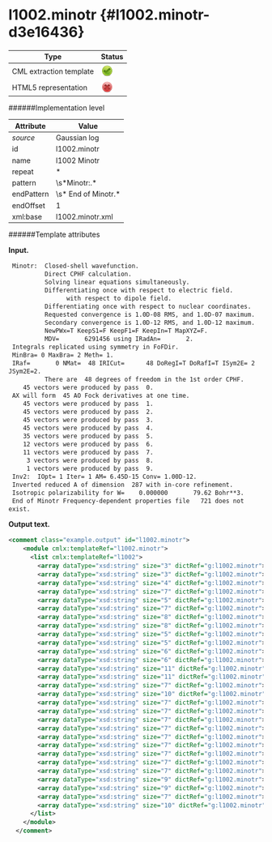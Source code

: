 # l1002.minotr {#l1002.minotr-d3e16436}


| Type                                                                                                                                                                                                  | Status                                                                                                                                                                                                |
|----|----|
| CML extraction template                                                                                                                                                                               | ![](/imgs/Total.png)                                                                                                                                                                                  |
| HTML5 representation                                                                                                                                                                                  | ![](/imgs/None.png)                                                                                                                                                                                   |

######Implementation level

| Attribute                                                                                                                                                                                             | Value                                                                                                                                                                                                 |
|----|----|
| *source*                                                                                                                                                                                              | Gaussian log                                                                                                                                                                                          |
| id                                                                                                                                                                                                    | l1002.minotr                                                                                                                                                                                          |
| name                                                                                                                                                                                                  | l1002 Minotr                                                                                                                                                                                          |
| repeat                                                                                                                                                                                                | \*                                                                                                                                                                                                    |
| pattern                                                                                                                                                                                               | \\s\*Minotr:.\*                                                                                                                                                                                       |
| endPattern                                                                                                                                                                                            | \\s\* End of Minotr.\*                                                                                                                                                                                |
| endOffset                                                                                                                                                                                             | 1                                                                                                                                                                                                     |
| xml:base                                                                                                                                                                                              | l1002.minotr.xml                                                                                                                                                                                      |

######Template attributes

**Input.**

     Minotr:  Closed-shell wavefunction.
              Direct CPHF calculation.
              Solving linear equations simultaneously.
              Differentiating once with respect to electric field.
                    with respect to dipole field.
              Differentiating once with respect to nuclear coordinates.
              Requested convergence is 1.0D-08 RMS, and 1.0D-07 maximum.
              Secondary convergence is 1.0D-12 RMS, and 1.0D-12 maximum.
              NewPWx=T KeepS1=F KeepF1=F KeepIn=T MapXYZ=F.
              MDV=       6291456 using IRadAn=       2.
     Integrals replicated using symmetry in FoFDir.
     MinBra= 0 MaxBra= 2 Meth= 1.
     IRaf=       0 NMat=  48 IRICut=      48 DoRegI=T DoRafI=T ISym2E= 2 JSym2E=2.
              There are  48 degrees of freedom in the 1st order CPHF.
        45 vectors were produced by pass  0.
     AX will form  45 AO Fock derivatives at one time.
        45 vectors were produced by pass  1.
        45 vectors were produced by pass  2.
        45 vectors were produced by pass  3.
        45 vectors were produced by pass  4.
        35 vectors were produced by pass  5.
        12 vectors were produced by pass  6.
        11 vectors were produced by pass  7.
         3 vectors were produced by pass  8.
         1 vectors were produced by pass  9.
     Inv2:  IOpt= 1 Iter= 1 AM= 6.45D-15 Conv= 1.00D-12.
     Inverted reduced A of dimension  287 with in-core refinement.
     Isotropic polarizability for W=    0.000000       79.62 Bohr**3.
     End of Minotr Frequency-dependent properties file   721 does not exist.
      

**Output text.**

```xml
<comment class="example.output" id="l1002.minotr">
    <module cmlx:templateRef="l1002.minotr">
      <list cmlx:templateRef="l1002">
        <array dataType="xsd:string" size="3" dictRef="g:l1002.minotr">Minotr: Closed-shell wavefunction.</array>
        <array dataType="xsd:string" size="3" dictRef="g:l1002.minotr">Direct CPHF calculation.</array>
        <array dataType="xsd:string" size="4" dictRef="g:l1002.minotr">Solving linear equations simultaneously.</array>
        <array dataType="xsd:string" size="7" dictRef="g:l1002.minotr">Differentiating once with respect to electric field.</array>
        <array dataType="xsd:string" size="5" dictRef="g:l1002.minotr">with respect to dipole field.</array>
        <array dataType="xsd:string" size="7" dictRef="g:l1002.minotr">Differentiating once with respect to nuclear coordinates.</array>
        <array dataType="xsd:string" size="8" dictRef="g:l1002.minotr">Requested convergence is 1.0D-08 RMS, and 1.0D-07 maximum.</array>
        <array dataType="xsd:string" size="8" dictRef="g:l1002.minotr">Secondary convergence is 1.0D-12 RMS, and 1.0D-12 maximum.</array>
        <array dataType="xsd:string" size="5" dictRef="g:l1002.minotr">NewPWx=T KeepS1=F KeepF1=F KeepIn=T MapXYZ=F.</array>
        <array dataType="xsd:string" size="5" dictRef="g:l1002.minotr">MDV= 6291456 using IRadAn= 2.</array>
        <array dataType="xsd:string" size="6" dictRef="g:l1002.minotr">Integrals replicated using symmetry in FoFDir.</array>
        <array dataType="xsd:string" size="6" dictRef="g:l1002.minotr">MinBra= 0 MaxBra= 2 Meth= 1.</array>
        <array dataType="xsd:string" size="11" dictRef="g:l1002.minotr">IRaf= 0 NMat= 48 IRICut= 48 DoRegI=T DoRafI=T ISym2E= 2 JSym2E=2.</array>
        <array dataType="xsd:string" size="11" dictRef="g:l1002.minotr">There are 48 degrees of freedom in the 1st order CPHF.</array>
        <array dataType="xsd:string" size="7" dictRef="g:l1002.minotr">45 vectors were produced by pass 0.</array>
        <array dataType="xsd:string" size="10" dictRef="g:l1002.minotr">AX will form 45 AO Fock derivatives at one time.</array>
        <array dataType="xsd:string" size="7" dictRef="g:l1002.minotr">45 vectors were produced by pass 1.</array>
        <array dataType="xsd:string" size="7" dictRef="g:l1002.minotr">45 vectors were produced by pass 2.</array>
        <array dataType="xsd:string" size="7" dictRef="g:l1002.minotr">45 vectors were produced by pass 3.</array>
        <array dataType="xsd:string" size="7" dictRef="g:l1002.minotr">45 vectors were produced by pass 4.</array>
        <array dataType="xsd:string" size="7" dictRef="g:l1002.minotr">35 vectors were produced by pass 5.</array>
        <array dataType="xsd:string" size="7" dictRef="g:l1002.minotr">12 vectors were produced by pass 6.</array>
        <array dataType="xsd:string" size="7" dictRef="g:l1002.minotr">11 vectors were produced by pass 7.</array>
        <array dataType="xsd:string" size="7" dictRef="g:l1002.minotr">3 vectors were produced by pass 8.</array>
        <array dataType="xsd:string" size="7" dictRef="g:l1002.minotr">1 vectors were produced by pass 9.</array>
        <array dataType="xsd:string" size="9" dictRef="g:l1002.minotr">Inv2: IOpt= 1 Iter= 1 AM= 6.45D-15 Conv= 1.00D-12.</array>
        <array dataType="xsd:string" size="9" dictRef="g:l1002.minotr">Inverted reduced A of dimension 287 with in-core refinement.</array>
        <array dataType="xsd:string" size="7" dictRef="g:l1002.minotr">Isotropic polarizability for W= 0.000000 79.62 Bohr**3.</array>
        <array dataType="xsd:string" size="10" dictRef="g:l1002.minotr">End of Minotr Frequency-dependent properties file 721 does not exist.</array>
      </list>
    </module>
  </comment>
```
